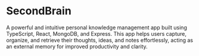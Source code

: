 # SecondBrain
A powerful and intuitive personal knowledge management app built using TypeScript, React, MongoDB, and Express. This app helps users capture, organize, and retrieve their thoughts, ideas, and notes effortlessly, acting as an external memory for improved productivity and clarity.
